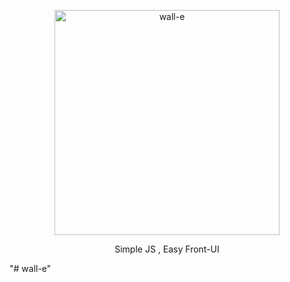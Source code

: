 <p align="center">
    <a href="#">
        <img src="../img/wall-e.png" alt="wall-e" width="360"/>
    </a>
</p>

<p align="center">
    Simple JS , Easy Front-UI
</p>"# wall-e" 
